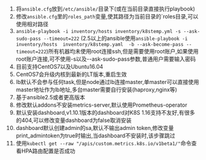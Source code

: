 ###
 1. 将`ansible.cfg`放到`/etc/ansible/`目录下(或在当前目录直接执行playbook)
 2. 修改`ansible.cfg`里的`roles_path`变量,使其路径为当前目录的`roles目录,可以使用相对路径
 3. `ansible-playbook -i inventory/hosts inventory/k8stemp.yml -s --ask-sudo-pass --timeout=222` (2.5以上的ansible使用`ansible-playbook -i inventory/hosts  inventory/k8stemp.yaml  -b --ask-become-pass --timeout=222`)所有机器均未使用root连接ssh,但是需要使用root账户,如果使用root账户连接,可不使用-s以及--ask-sudo-pass参数,普通用户需要输入密码
 4. 目前支持CentOS7以及Ubuntu16.04
 5. CentOS7会升级内核到最新的LT版本,重启生效
 6. lb默认不会参与任何task,但是node通过lb连接master,单master可以直接使用master地址作为lb地址,多台master需要自行安装(haproxy,nginx等)
 7. 基于ansible2.5或者更高版本
 8. 修改默认addons不安装metrics-server,默认使用Prometheus-operator
 9. 默认安装dashboard,v1.10.1版本的dashboard对K8S 1.16支持不友好,有很多的404,可以修改变量dashboard为false取消安装
 10. dashboard默认创建admin的sa,默认不输出admin token,修改变量print_admintoken为true时输出,当dashboard不安装时,该步骤跳过
 11. 使用`kubectl get --raw "/apis/custom.metrics.k8s.io/v1beta1/"`命令查看HPA路由配置是否成功
